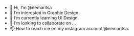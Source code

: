 - 👋 Hi, I’m @nemaritsa
- 👀 I’m interested in Graphic Design.
- 🌱 I’m currently learning UI Design.
- 💞️ I’m looking to collaborate on ...
- 📫 How to reach me on my instagram account @nemaritsa.

<!---
nemaritsa/nemaritsa is a ✨ special ✨ repository because its `README.md` (this file) appears on your GitHub profile.
You can click the Preview link to take a look at your changes.
--->
